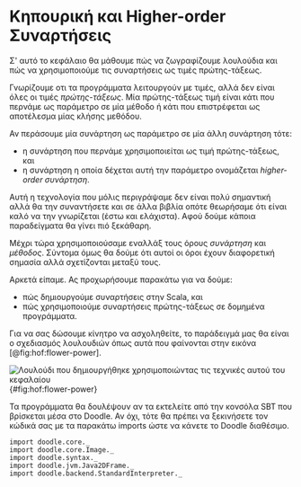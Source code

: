 # Κηπουρική και Higher-order Συναρτήσεις

Σ' αυτό το κεφάλαιο θα μάθουμε πώς να ζωγραφίζουμε λουλούδια και πώς να χρησιμοποιούμε τις συναρτήσεις ως τιμές πρώτης-τάξεως.

Γνωρίζουμε οτι τα προγράμματα λειτουργούν με τιμές, αλλά δεν είναι όλες οι τιμές *πρώτης-τάξεως*. Μία πρώτης-τάξεως τιμή είναι κάτι που περνάμε ως παράμετρο σε μία μέθοδο ή κάτι που επιστρέφεται ως αποτέλεσμα μίας κλήσης μεθόδου.

Αν περάσουμε μία συνάρτηση ως παράμετρο σε μία άλλη συνάρτηση τότε:

- η συνάρτηση που περνάμε χρησιμοποιείται ως τιμή πρώτης-τάξεως, και
- η συνάρτηση η οποία δέχεται αυτή την παράμετρο ονομάζεται *higher-order συνάρτηση*.

Αυτή η τεχνολογία που μόλις περιγράψαμε δεν είναι πολύ σημαντική αλλά θα την συναντήσετε και σε άλλα βιβλία οπότε θεωρήσαμε ότι είναι καλό να την γνωρίζεται (έστω και ελάχιστα).
Αφού δούμε κάποια παραδείγματα θα γίνει πιό ξεκάθαρη.

Μέχρι τώρα χρησιμοποιούσαμε εναλλάξ τους όρους *συνάρτηση* και *μέθοδος*.
Σύντομα όμως θα δούμε ότι αυτοί οι όροι έχουν διαφορετική σημασία αλλά σχετίζονται μεταξύ τους.

Αρκετά είπαμε. Ας προχωρήσουμε παρακάτω για να δούμε:

- πώς δημιουργούμε συναρτήσεις στην Scala, και
- πώς χρησιμοποιούμε συναρτήσεις πρώτης-τάξεως σε δομημένα προγράμματα.

Για να σας δώσουμε κίνητρο να ασχοληθείτε, το παράδειγμά μας θα είναι ο σχεδιασμός λουλουδιών όπως αυτά που φαίνονται στην εικόνα [@fig:hof:flower-power].

![Λουλούδι που δημιουργήθηκε χρησιμοποιώντας τις τεχνικές αυτού του κεφαλαίου](src/pages/hof/flower-power.pdf+svg){#fig:hof:flower-power}

<div class="callout callout-info">
Τα προγράμματα θα δουλέψουν αν τα εκτελείτε από την κονσόλα SBT που βρίσκεται μέσα στο Doodle. Αν όχι, τότε θα πρέπει να ξεκινήσετε τον κώδικά σας με τα παρακάτω imports ώστε να κάνετε το Doodle διαθέσιμο.

```tut:silent
import doodle.core._
import doodle.core.Image._
import doodle.syntax._
import doodle.jvm.Java2DFrame._
import doodle.backend.StandardInterpreter._
```
</div>

